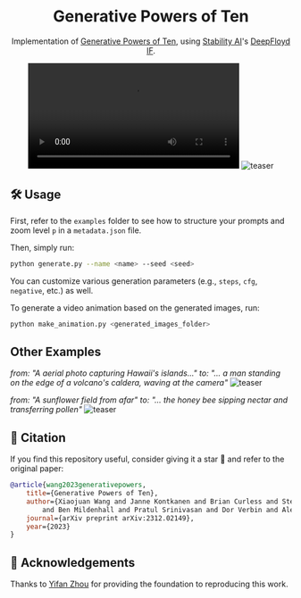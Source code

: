 <div align="center">

<h1>Generative Powers of Ten</h1>

Implementation of <a href="https://powers-of-10.github.io/">Generative Powers of Ten</a>, using <a href="http://stability.ai/">Stability AI</a>'s <a href="https://github.com/deep-floyd/IF">DeepFloyd IF</a>.

<video src="./assets/animation_teaser.mp4" width="75%"></video>
![teaser](./assets/forest_teaser.png)

</div>

## 🛠️ Usage

First, refer to the `examples` folder to see how to structure your prompts and zoom level `p` in a `metadata.json` file.

Then, simply run:

```bash
python generate.py --name <name> --seed <seed>
```

You can customize various generation parameters (e.g., `steps`, `cfg`, `negative`, etc.) as well.

To generate a video animation based on the generated images, run:

```bash
python make_animation.py <generated_images_folder>
```

## Other Examples

*from: "A aerial photo capturing Hawaii's islands..."*
*to: "... a man standing on the edge of a volcano's caldera, waving at the camera"*
![teaser](./assets/hawaii_teaser.png)

*from: "A sunflower field from afar"*
*to: "... the honey bee sipping nectar and transferring pollen"*
![teaser](./assets/sunflower_teaser.png)

## 📑 Citation

If you find this repository useful, consider giving it a star 🌟 and refer to the original paper:

```bibtex
@article{wang2023generativepowers,
    title={Generative Powers of Ten},
    author={Xiaojuan Wang and Janne Kontkanen and Brian Curless and Steve Seitz and Ira Kemelmacher 
        and Ben Mildenhall and Pratul Srinivasan and Dor Verbin and Aleksander Holynski},
    journal={arXiv preprint arXiv:2312.02149},
    year={2023}
}
```

## 🤝 Acknowledgements

Thanks to [Yifan Zhou](https://github.com/SingleZombie) for providing the foundation to reproducing this work.
